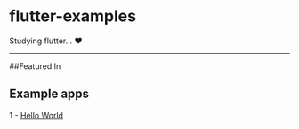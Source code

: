 # flutter-examples

Studying flutter... :heart:

--------------------------------------
##Featured In



## Example apps

1 - [Hello World](/hello_word)